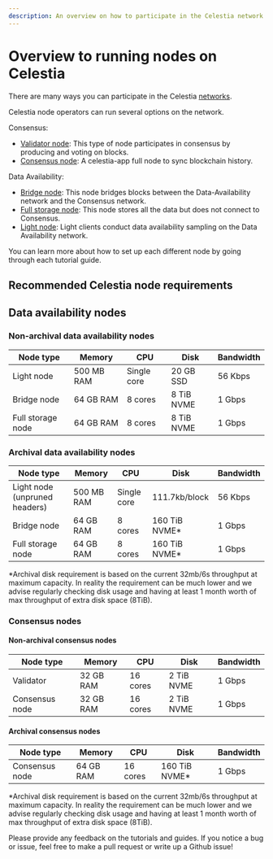```yaml
---
description: An overview on how to participate in the Celestia network.
---
```


# Overview to running nodes on Celestia

There are many ways you can participate in the Celestia
[networks](/how-to-guides/participate.md).

Celestia node operators can run several options on the network.

Consensus:

- [Validator node](/how-to-guides/validator-node.md):
  This type of node participates
  in consensus by producing and voting on blocks.
- [Consensus node](/how-to-guides/consensus-node.md): A celestia-app full node
  to sync blockchain history.

Data Availability:

- [Bridge node](/how-to-guides/bridge-node.md): This node bridges blocks between the
  Data-Availability network and the Consensus network.
- [Full storage node](/how-to-guides/full-storage-node.md): This node stores all
  the data but does not connect to Consensus.
- [Light node](/how-to-guides/light-node.md): Light clients conduct data availability
  sampling on the Data Availability network.

You can learn more about how to set up each different node by going through
each tutorial guide.

## Recommended Celestia node requirements

## Data availability nodes

### Non-archival data availability nodes

| Node type         | Memory     | CPU         | Disk       | Bandwidth |
| ----------------- | ---------- | ----------- | ---------- | --------- |
| Light node        | 500 MB RAM | Single core | 20 GB SSD | 56 Kbps   |
| Bridge node       | 64 GB RAM  | 8 cores     | 8 TiB NVME | 1 Gbps    |
| Full storage node | 64 GB RAM  | 8 cores     | 8 TiB NVME | 1 Gbps    |

### Archival data availability nodes

| Node type         | Memory     | CPU         | Disk       | Bandwidth |
| ----------------- | ---------- | ----------- | ---------- | --------- |
| Light node (unpruned headers)       | 500 MB RAM | Single core | 111.7kb/block  | 56 Kbps   |
| Bridge node       | 64 GB RAM  | 8 cores     | 160 TiB NVME* | 1 Gbps    |
| Full storage node | 64 GB RAM  | 8 cores     | 160 TiB NVME* | 1 Gbps    |

*Archival disk requirement is based on the current 32mb/6s throughput at maximum capacity. In reality the requirement can be much lower and we advise regularly checking disk usage and having at least 1 month worth of max throughput of extra disk space (8TiB).

### Consensus nodes

#### Non-archival consensus nodes

| Node type      | Memory    | CPU     | Disk       | Bandwidth |
| -------------- | --------- | ------- | ---------- | --------- |
| Validator      | 32 GB RAM | 16 cores | 2 TiB NVME | 1 Gbps    |
| Consensus node | 32 GB RAM | 16 cores | 2 TiB NVME | 1 Gbps    |

#### Archival consensus nodes

| Node type      | Memory    | CPU     | Disk       | Bandwidth |
| -------------- | --------- | ------- | ---------- | --------- |
| Consensus node | 64 GB RAM | 16 cores | 160 TiB NVME* | 1 Gbps    |

*Archival disk requirement is based on the current 32mb/6s throughput at maximum capacity. In reality the requirement can be much lower and we advise regularly checking disk usage and having at least 1 month worth of max throughput of extra disk space (8TiB).

Please provide any feedback on the tutorials and guides. If you notice
a bug or issue, feel free to make a pull request or write up a Github
issue!
